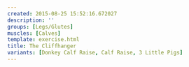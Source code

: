 ```yaml
---
created: 2015-08-25 15:52:16.672027
description: ''
groups: [Legs/Glutes]
muscles: [Calves]
template: exercise.html
title: The Cliffhanger
variants: [Donkey Calf Raise, Calf Raise, 3 Little Pigs]
---
```

